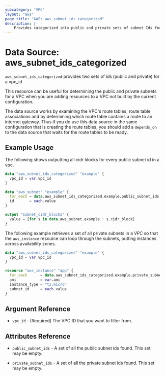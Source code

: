 ```yaml
---
subcategory: "VPC"
layout: "aws"
page_title: "AWS: aws_subnet_ids_categorized"
description: |-
    Provides categorized into public and private sets of subnet Ids for a VPC
---
```


# Data Source: aws_subnet_ids_categorized

`aws_subnet_ids_categorized` provides two sets of ids (public and private) for a vpc_id

This resource can be useful for determining the public and private subnets for a VPC when you are adding resources to a VPC *not* built by the current configuration.

The data source works by examining the VPC's route tables, route table associations and by determining which route table contains a route to an internet gateway. Thus if you do use this data source in the same configuration that is creating the route tables, you should add a `depends_on` to the data source that waits for the route tables to be ready.

## Example Usage

The following shows outputting all cidr blocks for every public subnet id in a vpc.

```terraform
data "aws_subnet_ids_categorized" "example" {
  vpc_id = var.vpc_id
}

data "aws_subnet" "example" {
  for_each = data.aws_subnet_ids_categorized.example.public_subnet_ids
  id       = each.value
}

output "subnet_cidr_blocks" {
  value = [for s in data.aws_subnet.example : s.cidr_block]
}
```

The following example retrieves a set of all private subnets in a VPC so that the `aws_instance` resource
can loop through the subnets, putting instances across availability zones.

```terraform
data "aws_subnet_ids_categorized" "example" {
  vpc_id = var.vpc_id
}

resource "aws_instance" "app" {
  for_each      = data.aws_subnet_ids_categorized.example.private_subnet_ids
  ami           = var.ami
  instance_type = "t2.micro"
  subnet_id     = each.value
}
```

## Argument Reference

* `vpc_id` - (Required) The VPC ID that you want to filter from.

## Attributes Reference

* `public_subnet_ids` - A set of all the public subnet ids found. This set may be empty.

* `private_subnet_ids` - A set of all the private subnet ids found. This set may be empty.
